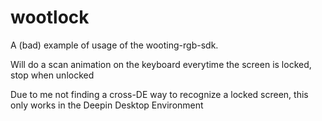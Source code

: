 # wootlock
A (bad) example of usage of the wooting-rgb-sdk.

Will do a scan animation on the keyboard everytime the screen is locked, stop when unlocked

Due to me not finding a cross-DE way to recognize a locked screen, this only works in the Deepin Desktop Environment
